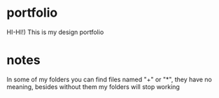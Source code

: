 # portfolio

HI-HI!)
This is my design portfolio

# notes

In some of my folders you can find files named "+" or "*", they have no meaning, besides without them my folders will stop working

